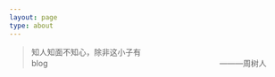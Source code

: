 ```yaml
---
layout: page
type: about
---
```

<blockquote class="blockquote-center">知人知面不知心，除非这小子有blog&emsp;&emsp;&emsp;&emsp;&emsp;&emsp;&emsp;&emsp;&emsp;&emsp;&emsp;&emsp;&emsp;&emsp;&emsp;&emsp;&emsp;&emsp;&emsp;&emsp;&emsp;&emsp;———周树人&emsp;&emsp;</blockquote>
